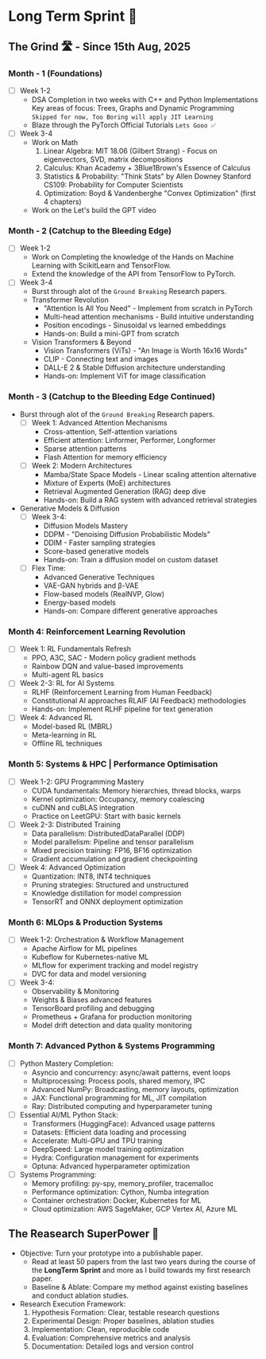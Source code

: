 # Long Term Sprint 🏃

## The Grind 🛣️ - Since 15th Aug, 2025
### Month - 1 (Foundations)
- [ ] Week 1-2
    - DSA Completion in two weeks with C++ and Python Implementations Key areas of focus: Trees, Graphs and Dynamic Programming `Skipped for now, Too Boring will apply JIT Learning`
    - Blaze through the PyTorch Official Tutorials `Lets Gooo ✅`
- [ ] Week 3-4
    - Work on Math
        1. Linear Algebra: MIT 18.06 (Gilbert Strang) - Focus on eigenvectors, SVD, matrix decompositions
        2. Calculus: Khan Academy + 3Blue1Brown's Essence of Calculus
        3. Statistics & Probability:  "Think Stats" by Allen Downey    Stanford CS109: Probability for Computer Scientists
        4. Optimization: Boyd & Vandenberghe "Convex Optimization" (first 4 chapters)
    - Work on the Let's build the GPT video

### Month - 2 (Catchup to the Bleeding Edge)
- [ ] Week 1-2
    - Work on Completing the knowledge of the Hands on Machine Learning with ScikitLearn and TensorFlow.
    - Extend the knowledge of the API from TensorFlow to PyTorch.
- [ ] Week 3-4
    - Burst through alot of the `Ground Breaking` Research papers.
    - Transformer Revolution
        - "Attention Is All You Need" - Implement from scratch in PyTorch
        - Multi-head attention mechanisms - Build intuitive understanding
        - Position encodings - Sinusoidal vs learned embeddings
        - Hands-on: Build a mini-GPT from scratch
    - Vision Transformers & Beyond
        - Vision Transformers (ViTs) - "An Image is Worth 16x16 Words"
        - CLIP - Connecting text and images
        - DALL-E 2 & Stable Diffusion architecture understanding
        - Hands-on: Implement ViT for image classification
    
### Month - 3 (Catchup to the Bleeding Edge Continued)
- Burst through alot of the `Ground Breaking` Research papers.
    - [ ] Week 1: Advanced Attention Mechanisms
        - Cross-attention, Self-attention variations
        - Efficient attention: Linformer, Performer, Longformer
        - Sparse attention patterns
        - Flash Attention for memory efficiency
    - [ ] Week 2: Modern Architectures
        - Mamba/State Space Models - Linear scaling attention alternative
        - Mixture of Experts (MoE) architectures
        - Retrieval Augmented Generation (RAG) deep dive
        - Hands-on: Build a RAG system with advanced retrieval strategies
- Generative Models & Diffusion
    - [ ] Week 3-4: 
        - Diffusion Models Mastery
        - DDPM - "Denoising Diffusion Probabilistic Models"
        - DDIM - Faster sampling strategies
        - Score-based generative models
        - Hands-on: Train a diffusion model on custom dataset
    - [ ] Flex Time: 
        - Advanced Generative Techniques
        - VAE-GAN hybrids and β-VAE
        - Flow-based models (RealNVP, Glow)
        - Energy-based models
        - Hands-on: Compare different generative approaches

### Month 4: Reinforcement Learning Revolution
- [ ] Week 1: RL Fundamentals Refresh
    - PPO, A3C, SAC - Modern policy gradient methods
    - Rainbow DQN and value-based improvements
    - Multi-agent RL basics 
- [ ] Week 2-3: RL for AI Systems
    - RLHF (Reinforcement Learning from Human Feedback)
    - Constitutional AI approaches RLAIF (AI Feedback) methodologies
    - Hands-on: Implement RLHF pipeline for text generation
- [ ] Week 4: Advanced RL 
    - Model-based RL (MBRL)
    - Meta-learning in RL
    - Offline RL techniques

### Month 5: Systems & HPC | Performance Optimisation
- [ ] Week 1-2: GPU Programming Mastery 
    - CUDA fundamentals: Memory hierarchies, thread blocks, warps
    - Kernel optimization: Occupancy, memory coalescing
    - cuDNN and cuBLAS integration
    - Practice on LeetGPU: Start with basic kernels
- [ ] Week 2-3: Distributed Training
    - Data parallelism: DistributedDataParallel (DDP)
    - Model parallelism: Pipeline and tensor parallelism
    - Mixed precision training: FP16, BF16 optimization
    - Gradient accumulation and gradient checkpointing
- [ ] Week 4: Advanced Optimization
    - Quantization: INT8, INT4 techniques
    - Pruning strategies: Structured and unstructured
    - Knowledge distillation for model compression
    - TensorRT and ONNX deployment optimization

### Month 6: MLOps & Production Systems
- [ ] Week 1-2: Orchestration & Workflow Management
    - Apache Airflow for ML pipelines
    - Kubeflow for Kubernetes-native ML
    - MLflow for experiment tracking and model registry
    - DVC for data and model versioning
- [ ] Week 3-4: 
    - Observability & Monitoring
    - Weights & Biases advanced features
    - TensorBoard profiling and debugging
    - Prometheus + Grafana for production monitoring
    - Model drift detection and data quality monitoring

### Month 7: Advanced Python & Systems Programming
- [ ] Python Mastery Completion:
    - Asyncio and concurrency: async/await patterns, event loops
    - Multiprocessing: Process pools, shared memory, IPC
    - Advanced NumPy: Broadcasting, memory layouts, optimization
    - JAX: Functional programming for ML, JIT compilation
    - Ray: Distributed computing and hyperparameter tuning
- [ ] Essential AI/ML Python Stack:
    - Transformers (HuggingFace): Advanced usage patterns
    - Datasets: Efficient data loading and processing
    - Accelerate: Multi-GPU and TPU training
    - DeepSpeed: Large model training optimization
    - Hydra: Configuration management for experiments
    - Optuna: Advanced hyperparameter optimization
- [ ] Systems Programming:
    - Memory profiling: py-spy, memory_profiler, tracemalloc
    - Performance optimization: Cython, Numba integration
    - Container orchestration: Docker, Kubernetes for ML
    - Cloud optimization: AWS SageMaker, GCP Vertex AI, Azure ML

## The Reasearch SuperPower 🦸
- Objective: Turn your prototype into a publishable paper.
    - Read at least 50 papers from the last two years during the course of the **LongTerm Sprint** and more as I build towards my first research paper.
    - Baseline & Ablate: Compare my method against existing baselines and conduct ablation studies.
- Research Execution Framework:
    1. Hypothesis Formation: Clear, testable research questions
    2. Experimental Design: Proper baselines, ablation studies
    3. Implementation: Clean, reproducible code
    4. Evaluation: Comprehensive metrics and analysis
    5. Documentation: Detailed logs and version control
